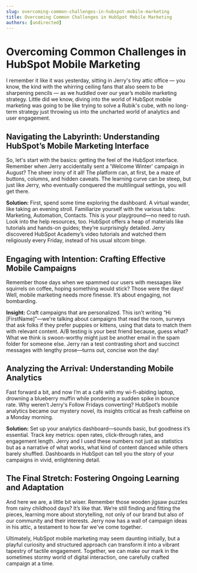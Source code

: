 ```yaml
---
slug: overcoming-common-challenges-in-hubspot-mobile-marketing
title: Overcoming Common Challenges in HubSpot Mobile Marketing
authors: [undirected]
---
```



# Overcoming Common Challenges in HubSpot Mobile Marketing

I remember it like it was yesterday, sitting in Jerry's tiny attic office — you know, the kind with the whirring ceiling fans that also seem to be sharpening pencils — as we huddled over our year’s mobile marketing strategy. Little did we know, diving into the world of HubSpot mobile marketing was going to be like trying to solve a Rubik's cube, with no long-term strategy just throwing us into the uncharted world of analytics and user engagement.

## Navigating the Labyrinth: Understanding HubSpot’s Mobile Marketing Interface

So, let's start with the basics: getting the feel of the HubSpot interface. Remember when Jerry accidentally sent a 'Welcome Winter' campaign in August? The sheer irony of it all! The platform can, at first, be a maze of buttons, columns, and hidden caveats. The learning curve can be steep, but just like Jerry, who eventually conquered the multilingual settings, you will get there.

**Solution:** First, spend some time exploring the dashboard. A virtual wander, like taking an evening stroll. Familiarize yourself with the various tabs: Marketing, Automation, Contacts. This is your playground—no need to rush. Look into the help resources, too. HubSpot offers a heap of materials like tutorials and hands-on guides; they’re surprisingly detailed. Jerry discovered HubSpot Academy’s video tutorials and watched them religiously every Friday, instead of his usual sitcom binge.

## Engaging with Intention: Crafting Effective Mobile Campaigns

Remember those days when we spammed our users with messages like squirrels on coffee, hoping something would stick? Those were the days! Well, mobile marketing needs more finesse. It’s about engaging, not bombarding.

**Insight:** Craft campaigns that are personalized. This isn’t writing “Hi [FirstName]”—we're talking about campaigns that read the room, surveys that ask folks if they prefer puppies or kittens, using that data to match them with relevant content. A/B testing is your best friend because, guess what? What we think is swoon-worthy might just be another email in the spam folder for someone else. Jerry ran a test contrasting short and succinct messages with lengthy prose—turns out, concise won the day!

## Analyzing the Arrival: Understanding Mobile Analytics

Fast forward a bit, and now I’m at a café with my wi-fi-abiding laptop, drowning a blueberry muffin while pondering a sudden spike in bounce rate. Why weren’t Jerry's Follow Fridays converting? HubSpot’s mobile analytics became our mystery novel, its insights critical as fresh caffeine on a Monday morning.

**Solution:** Set up your analytics dashboard—sounds basic, but goodness it’s essential. Track key metrics: open rates, click-through rates, and engagement length. Jerry and I used these numbers not just as statistics but as a narrative of what works, what kind of content danced while others barely shuffled. Dashboards in HubSpot can tell you the story of your campaigns in vivid, enlightening detail.

## The Final Stretch: Fostering Ongoing Learning and Adaptation

And here we are, a little bit wiser. Remember those wooden jigsaw puzzles from rainy childhood days? It’s like that. We’re still finding and fitting the pieces, learning more about storytelling, not only of our brand but also of our community and their interests. Jerry now has a wall of campaign ideas in his attic, a testament to how far we've come together.

Ultimately, HubSpot mobile marketing may seem daunting initially, but a playful curiosity and structured approach can transform it into a vibrant tapestry of tactile engagement. Together, we can make our mark in the sometimes stormy world of digital interaction, one carefully crafted campaign at a time.

